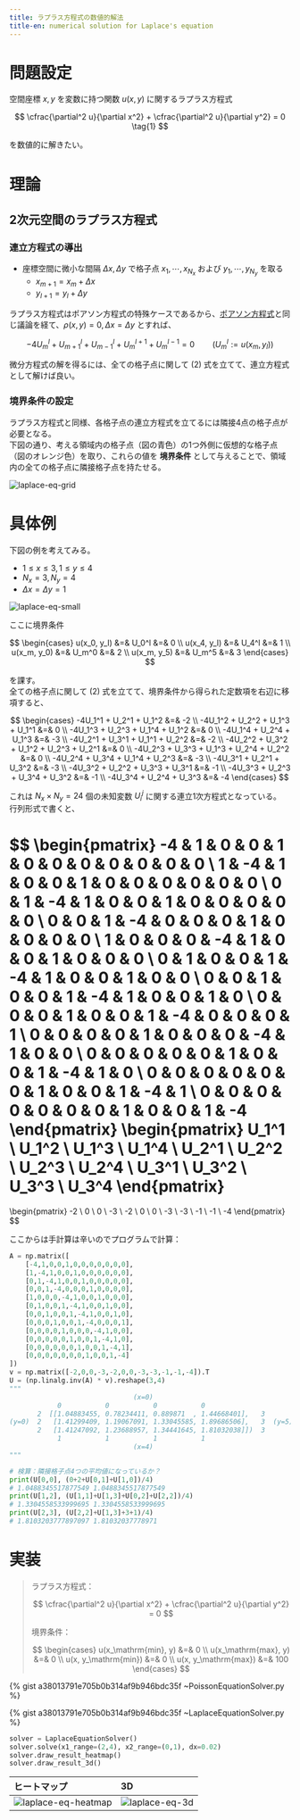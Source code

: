 ```yaml
---
title: ラプラス方程式の数値的解法
title-en: numerical solution for Laplace's equation
---
```

# 問題設定

空間座標 $x,y$ を変数に持つ関数 $u(x,y)$ に関するラプラス方程式

$$
\cfrac{\partial^2 u}{\partial x^2} + \cfrac{\partial^2 u}{\partial y^2} = 0
\tag{1}
$$

を数値的に解きたい。


# 理論

## 2次元空間のラプラス方程式

### 連立方程式の導出

- 座標空間に微小な間隔 $\Delta x, \Delta y$ で格子点 $x_1, \cdots, x_{N_x}$ および $y_1, \cdots, y_{N_y}$ を取る
    - $x_{m+1} = x_m + \Delta x$
    - $y_{l+1} = y_l + \Delta y$

ラプラス方程式はポアソン方程式の特殊ケースであるから、[ポアソン方程式](poisson-equation.md)と同じ議論を経て、$\rho(x,y)=0,\,\Delta x = \Delta y$ とすれば、

$$
-4U_m^l + U_{m+1}^l + U_{m-1}^l + U_m^{l+1} + U_m^{l-1} = 0
\qquad \left(U_m^l := u(x_m, y_l)\right)
\tag{2}
$$

微分方程式の解を得るには、全ての格子点に関して $(2)$ 式を立てて、連立方程式として解けば良い。


### 境界条件の設定

ラプラス方程式と同様、各格子点の連立方程式を立てるには隣接4点の格子点が必要となる。  
下図の通り、考える領域内の格子点（図の青色）の1つ外側に仮想的な格子点（図のオレンジ色）を取り、これらの値を **境界条件** として与えることで、領域内の全ての格子点に隣接格子点を持たせる。

![laplace-eq-grid](https://gist.github.com/assets/13412823/43716ec3-41c1-42a5-84d4-bdf12b9944a5)


# 具体例

下図の例を考えてみる。

- $1 \le x \le 3,\,1 \le y \le 4$
- $N_x = 3,\,N_y = 4$
- $\Delta x = \Delta y = 1$

![laplace-eq-small](https://gist.github.com/assets/13412823/246f4723-383e-48d0-b782-906bc0db2eff)

ここに境界条件

$$
\begin{cases}
    u(x_0, y_l) &=& U_0^l &=& 0 \\
    u(x_4, y_l) &=& U_4^l &=& 1 \\
    u(x_m, y_0) &=& U_m^0 &=& 2 \\
    u(x_m, y_5) &=& U_m^5 &=& 3
\end{cases}
$$

を課す。  
全ての格子点に関して $(2)$ 式を立てて、境界条件から得られた定数項を右辺に移項すると、

$$
\begin{cases}
    -4U_1^1 + U_2^1 + U_1^2 &=& -2 \\
    -4U_1^2 + U_2^2 + U_1^3 + U_1^1 &=& 0 \\
    -4U_1^3 + U_2^3 + U_1^4 + U_1^2 &=& 0 \\
    -4U_1^4 + U_2^4 + U_1^3 &=& -3 \\
    -4U_2^1 + U_3^1 + U_1^1 + U_2^2 &=& -2 \\
    -4U_2^2 + U_3^2 + U_1^2 + U_2^3 + U_2^1 &=& 0 \\
    -4U_2^3 + U_3^3 + U_1^3 + U_2^4 + U_2^2 &=& 0 \\
    -4U_2^4 + U_3^4 + U_1^4 + U_2^3 &=& -3 \\
    -4U_3^1 + U_2^1 + U_3^2 &=& -3 \\
    -4U_3^2 + U_2^2 + U_3^3 + U_3^1 &=& -1 \\
    -4U_3^3 + U_2^3 + U_3^4 + U_3^2 &=& -1 \\
    -4U_3^4 + U_2^4 + U_3^3 &=& -4
\end{cases}
$$

これは $N_x \times N_y = 24$ 個の未知変数 $U_i^j$ に関する連立1次方程式となっている。  
行列形式で書くと、

$$
\begin{pmatrix}
    -4 & 1 & 0 & 0 & 1 & 0 & 0 & 0 & 0 & 0 & 0 & 0 \\
    1 & -4 & 1 & 0 & 0 & 1 & 0 & 0 & 0 & 0 & 0 & 0 \\
    0 & 1 & -4 & 1 & 0 & 0 & 1 & 0 & 0 & 0 & 0 & 0 \\
    0 & 0 & 1 & -4 & 0 & 0 & 0 & 1 & 0 & 0 & 0 & 0 \\
    1 & 0 & 0 & 0 & -4 & 1 & 0 & 0 & 1 & 0 & 0 & 0 \\
    0 & 1 & 0 & 0 & 1 & -4 & 1 & 0 & 0 & 1 & 0 & 0 \\
    0 & 0 & 1 & 0 & 0 & 1 & -4 & 1 & 0 & 0 & 1 & 0 \\
    0 & 0 & 0 & 1 & 0 & 0 & 1 & -4 & 0 & 0 & 0 & 1 \\
    0 & 0 & 0 & 0 & 1 & 0 & 0 & 0 & -4 & 1 & 0 & 0 \\
    0 & 0 & 0 & 0 & 0 & 1 & 0 & 0 & 1 & -4 & 1 & 0 \\
    0 & 0 & 0 & 0 & 0 & 0 & 1 & 0 & 0 & 1 & -4 & 1 \\
    0 & 0 & 0 & 0 & 0 & 0 & 0 & 1 & 0 & 0 & 1 & -4
\end{pmatrix}
\begin{pmatrix}
    U_1^1 \\ U_1^2 \\ U_1^3 \\ U_1^4 \\
    U_2^1 \\ U_2^2 \\ U_2^3 \\ U_2^4 \\
    U_3^1 \\ U_3^2 \\ U_3^3 \\ U_3^4
\end{pmatrix}
=
\begin{pmatrix}
    -2 \\ 0 \\ 0 \\ -3 \\
    -2 \\ 0 \\ 0 \\ -3 \\
    -3 \\ -1 \\ -1 \\ -4
\end{pmatrix}
$$

ここからは手計算は辛いのでプログラムで計算：

```python
A = np.matrix([
    [-4,1,0,0,1,0,0,0,0,0,0,0],
    [1,-4,1,0,0,1,0,0,0,0,0,0],
    [0,1,-4,1,0,0,1,0,0,0,0,0],
    [0,0,1,-4,0,0,0,1,0,0,0,0],
    [1,0,0,0,-4,1,0,0,1,0,0,0],
    [0,1,0,0,1,-4,1,0,0,1,0,0],
    [0,0,1,0,0,1,-4,1,0,0,1,0],
    [0,0,0,1,0,0,1,-4,0,0,0,1],
    [0,0,0,0,1,0,0,0,-4,1,0,0],
    [0,0,0,0,0,1,0,0,1,-4,1,0],
    [0,0,0,0,0,0,1,0,0,1,-4,1],
    [0,0,0,0,0,0,0,1,0,0,1,-4]
])
v = np.matrix([-2,0,0,-3,-2,0,0,-3,-3,-1,-1,-4]).T
U = (np.linalg.inv(A) * v).reshape(3,4)
"""
                               (x=0)
            0           0           0           0
       2  [[1.04883455, 0.78234411, 0.889871  , 1.44668401],   3
(y=0)  2   [1.41299409, 1.19067091, 1.33045585, 1.89686506],   3  (y=5)
       2   [1.41247092, 1.23688957, 1.34441645, 1.81032038]])  3
            1           1           1           1
                               (x=4)
"""

# 検算：隣接格子点4つの平均値になっているか？
print(U[0,0], (0+2+U[0,1]+U[1,0])/4)
# 1.0488345517877549 1.0488345517877549
print(U[1,2], (U[1,1]+U[1,3]+U[0,2]+U[2,2])/4)
# 1.3304558533999695 1.3304558533999695
print(U[2,3], (U[2,2]+U[1,3]+3+1)/4)
# 1.8103203777897097 1.81032037778971
```


# 実装

> ラプラス方程式：
> 
> $$
\cfrac{\partial^2 u}{\partial x^2} + \cfrac{\partial^2 u}{\partial y^2} = 0
$$
> 
> 境界条件：
> 
> $$
\begin{cases}
    u(x_\mathrm{min}, y) &=& 0 \\
    u(x_\mathrm{max}, y) &=& 0 \\
    u(x, y_\mathrm{min}) &=& 0 \\
    u(x, y_\mathrm{max}) &=& 100
\end{cases}
$$

{% gist a38013791e705b0b314af9b946bdc35f ~PoissonEquationSolver.py %}

{% gist a38013791e705b0b314af9b946bdc35f ~LaplaceEquationSolver.py %}

```python
solver = LaplaceEquationSolver()
solver.solve(x1_range=(2,4), x2_range=(0,1), dx=0.02)
solver.draw_result_heatmap()
solver.draw_result_3d()
```

| ヒートマップ | 3D |
| :-- | :-- |
| ![laplace-eq-heatmap](https://gist.github.com/assets/13412823/4a97c01d-4781-4e44-bc57-6cda278a1144) | ![laplace-eq-3d](https://gist.github.com/assets/13412823/a49d72e9-0b22-4a33-b963-481770ed596b) |

